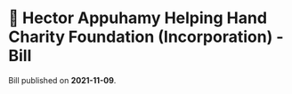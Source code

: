 # 📄  Hector Appuhamy Helping Hand Charity Foundation (Incorporation) - Bill

Bill published on **2021-11-09**.


